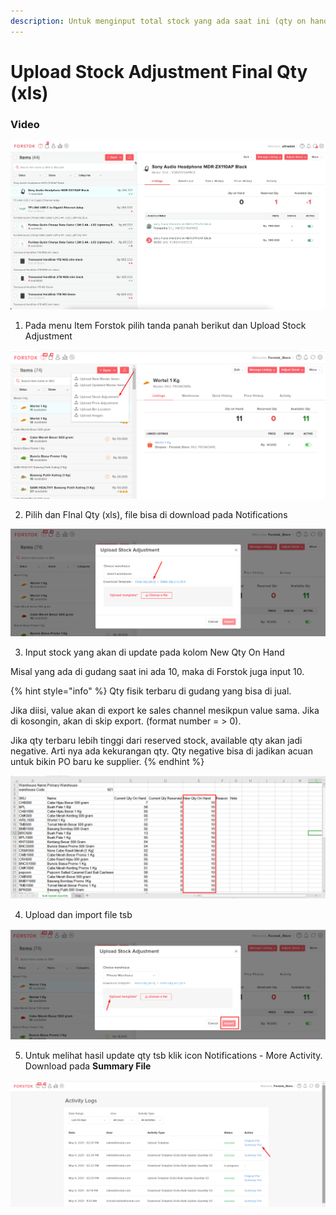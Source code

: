 ```yaml
---
description: Untuk menginput total stock yang ada saat ini (qty on hand)
---
```


# Upload Stock Adjustment Final Qty \(xls\)

### Video

![](../../.gitbook/assets/upload-stock-adjustment-final-qty.gif)

1. Pada menu Item Forstok pilih tanda panah berikut dan Upload Stock Adjustment

![](../../.gitbook/assets/image%20%28316%29.png)

2. Pilih dan FInal Qty \(xls\), file bisa di download pada Notifications

![](../../.gitbook/assets/image%20%28315%29.png)

3. Input stock yang akan di update pada kolom New Qty On Hand 

Misal yang ada di gudang saat ini ada 10, maka di Forstok juga input 10.

{% hint style="info" %}
Qty fisik terbaru di gudang yang bisa di jual.

Jika diisi, value akan di export ke sales channel mesikpun value sama. Jika di kosongin, akan di skip export. \(format number = &gt; 0\).

Jika qty terbaru lebih tinggi dari reserved stock, available qty akan jadi negative. Arti nya ada kekurangan qty. Qty negative bisa di jadikan acuan untuk bikin PO baru ke supplier.
{% endhint %}

![](../../.gitbook/assets/image%20%28326%29.png)

4. Upload dan import file tsb

![](../../.gitbook/assets/image%20%28321%29.png)

5.  Untuk melihat hasil update qty tsb klik icon Notifications - More Activity. Download pada **Summary File**

![](../../.gitbook/assets/image%20%28318%29.png)





